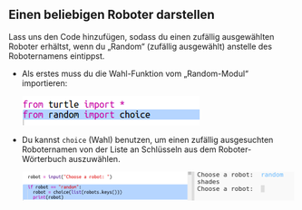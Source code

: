 ## Einen beliebigen Roboter darstellen

Lass uns den Code hinzufügen, sodass du einen zufällig ausgewählten Roboter erhältst, wenn du „Random“ (zufällig ausgewählt) anstelle des Roboternamens eintippst.

+ Als erstes muss du die Wahl-Funktion vom „Random-Modul“ importieren:

  ![screenshot](images/robotrumps-random.png)
  
+ Du kannst `choice` (Wahl) benutzen, um einen zufällig ausgesuchten Roboternamen von der Liste an Schlüsseln aus dem Roboter-Wörterbuch auszuwählen. 

  ![screenshot](images/robotrumps-choice.png)

